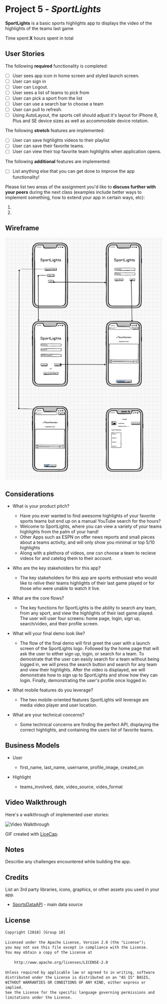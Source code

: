 # Project 5 - *SportLights*

**SportLights** is a basic sports highlights app to displays the video of the highlights of the teams last game

Time spent:**X** hours spent in total

## User Stories

The following **required** functionality is completed:
- [ ] User sees app icon in home screen and styled launch screen.
- [ ] User can sign in 
- [ ] User can Logout. 
- [ ] User sees a list of teams to pick from
- [ ] User can pick a sport from the list
- [ ] User can use a search bar to choose a team 
- [ ] User can pull to refresh. 
- [ ] Using AutoLayout, the sports cell should adjust it's layout for iPhone 8, Plus and SE device sizes as well as accommodate device rotation. 

The following **stretch** features are implemented:
- [ ] User can save highlights videos to their playlist
- [ ] User can save their favorite teams.
- [ ] User can view their top favorite team highlights when application opens.

The following **additional** features are implemented:

- [ ] List anything else that you can get done to improve the app functionality!

Please list two areas of the assignment you'd like to **discuss further with your peers** during the next class (examples include better ways to implement something, how to extend your app in certain ways, etc):

1.
2.

## Wireframe
![Wire Frame](https://github.com/CSUMB-CST495-GROUP10/SportLights/blob/master/wireframePic.png)

## Considerations
* What is your product pitch?
    * Have you ever wanted to find awesome highlights of your favorite sports teams but end up on a manual YouTube search for the hours?
    * Welcome to SportLights, where you can view a variety of your teams highlights from the palm of your hand!
    * Other Apps such as ESPN on offer news reports and small pieces about a teams activity, and will only show you minimal or top 5/10 highlights
    * Along with a plethora of videos, one csn choose a team to recieve videos for and catelog them to their account.
    
* Who are the key stakeholders for this app?
   * The key stakeholders for this app are sports enthusiast who would like to relive their teams highlights 
   of their last game played or for those who were unable to watch it live. 
   
* What are the core flows?
   * The key functions for SportLights is the ability to search any team, from any sport, and view the highlights 
   of their last game played. The user will user four screens: home page, login, sign up, search/video, 
   and their profile screen.
   
* What will your final demo look like?
   * The flow of the final demo will first greet the user with a launch screen of the SportLights logo. Followed by 
   the home page that will ask the user to either sign up, login, or search for a team. To demostrate that the user 
   can easily search for a team without being logged in, we will press the search button and search for any team
   and view their highlights. After the video is displayed, we will demonstrate how to sign up to SportLights and show 
   how they can login. Finally, demonstrating the user's profile once logged in.
   
* What mobile features do you leverage?
   * The two mobile-oriented features SportLights will leverage are media video player and user location.
   
* What are your technical concerns?
   * Some technical concerns are finding the perfect API, displaying the correct highlights, and containing
   the users list of favorite teams.

## Business Models

* User
   * first_name, last_name, username, profile_image, created_on

* Highlight
   * teams_involved, date, video_source, video_format

## Video Walkthrough

Here's a walkthrough of implemented user stories:

<img src='https://i.imgur.com/abc.gif' title='Video Walkthrough' width='' alt='Video Walkthrough' />

GIF created with [LiceCap](http://www.cockos.com/licecap/).

## Notes

Describe any challenges encountered while building the app.

## Credits

List an 3rd party libraries, icons, graphics, or other assets you used in your app.

- [SportsDataAPI](https://www.mysportsfeeds.com/data-feeds/api-docs/) - main data source

## License

    Copyright [2018] [Group 10]

    Licensed under the Apache License, Version 2.0 (the "License");
    you may not use this file except in compliance with the License.
    You may obtain a copy of the License at

        http://www.apache.org/licenses/LICENSE-2.0

    Unless required by applicable law or agreed to in writing, software
    distributed under the License is distributed on an "AS IS" BASIS,
    WITHOUT WARRANTIES OR CONDITIONS OF ANY KIND, either express or implied.
    See the License for the specific language governing permissions and
    limitations under the License.

